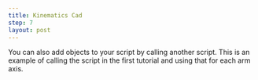 ```yaml
---
title: Kinematics Cad
step: 7
layout: post
---
```


You can also add objects to your script by calling another script. This is an example of calling the script in the first tutorial and using that for each arm axis. 

<script src="https://gist.github.com/madhephaestus/4139e25c910b93e82732.js"></script>